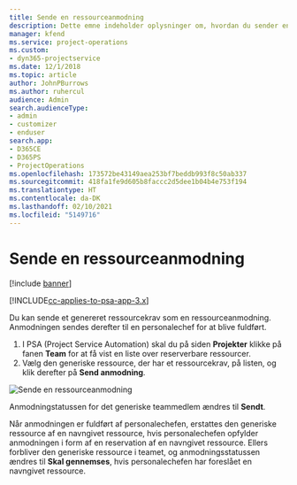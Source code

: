 ```yaml
---
title: Sende en ressourceanmodning
description: Dette emne indeholder oplysninger om, hvordan du sender en anmodning om en projektressource.
manager: kfend
ms.service: project-operations
ms.custom:
- dyn365-projectservice
ms.date: 12/1/2018
ms.topic: article
author: JohnPBurrows
ms.author: ruhercul
audience: Admin
search.audienceType:
- admin
- customizer
- enduser
search.app:
- D365CE
- D365PS
- ProjectOperations
ms.openlocfilehash: 173572be43149aea253bf7beddb993f8c50ab337
ms.sourcegitcommit: 418fa1fe9d605b8faccc2d5dee1b04b4e753f194
ms.translationtype: HT
ms.contentlocale: da-DK
ms.lasthandoff: 02/10/2021
ms.locfileid: "5149716"
---
```

# <a name="submitting-a-resource-request"></a>Sende en ressourceanmodning

[!include [banner](../includes/psa-now-project-operations.md)]

[!INCLUDE[cc-applies-to-psa-app-3.x](../includes/cc-applies-to-psa-app-3x.md)]

Du kan sende et genereret ressourcekrav som en ressourceanmodning. Anmodningen sendes derefter til en personalechef for at blive fuldført.

1. I PSA (Project Service Automation) skal du på siden **Projekter** klikke på fanen **Team** for at få vist en liste over reserverbare ressourcer. 
2. Vælg den generiske ressource, der har et ressourcekrav, på listen, og klik derefter på **Send anmodning**.

![Sende en ressourceanmodning](media/RM-how-to-18.png)

Anmodningstatussen for det generiske teammedlem ændres til **Sendt**.

Når anmodningen er fuldført af personalechefen, erstattes den generiske ressource af en navngivet ressource, hvis personalechefen opfylder anmodningen i form af en reservation af en navngivet ressource. Ellers forbliver den generiske ressource i teamet, og anmodningsstatussen ændres til **Skal gennemses**, hvis personalechefen har foreslået en navngivet ressource.
